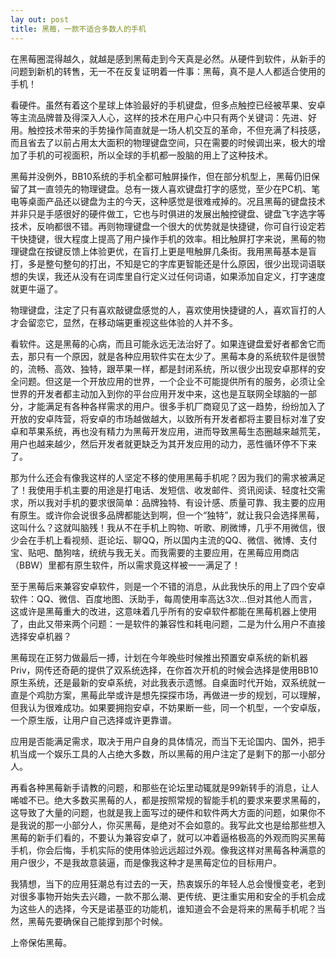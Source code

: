 ```yaml
---
lay out: post
title: 黑莓，一款不适合多数人的手机
---
```


在黑莓圈混得越久，就越是感到黑莓走到今天真是必然。从硬件到软件，从新手的问题到新机的转售，无一不在反复证明着一件事：黑莓，真不是人人都适合使用的手机！

看硬件。虽然有着这个星球上体验最好的手机键盘，但多点触控已经被苹果、安卓等主流品牌普及得深入人心，这样的技术在用户心中只有两个关键词：先进、好用。触控技术带来的手势操作简直就是一场人机交互的革命，不但充满了科技感，而且省去了以前占用太大面积的物理键盘空间，只在需要的时候调出来，极大的增加了手机的可视面积，所以全球的手机都一股脑的用上了这种技术。

黑莓并没例外，BB10系统的手机全都可触屏操作，但在部分机型上，黑莓仍旧保留了其一直领先的物理键盘。总有一拨人喜欢键盘打字的感觉，至少在PC机、笔电等桌面产品还以键盘为主的今天，这种感觉是很难戒掉的。况且黑莓的键盘技术并非只是手感很好的硬件做工，它也与时俱进的发展出触控键盘、键盘飞字选字等技术，反响都很不错。再则物理键盘一个很大的优势就是快捷键，你可自行设定若干快捷键，很大程度上提高了用户操作手机的效率。相比触屏打字来说，黑莓的物理键盘在按键反馈上体验更优，在盲打上更是甩触屏几条街。我用黑莓基本是盲打，多是整句整句的打出，不知是它的字库更智能还是什么原因，很少出现词语联想的失误，我还从没有在词库里自行定义过任何词语，如果添加自定义，打字速度就更牛逼了。

物理键盘，注定了只有喜欢敲键盘感觉的人，喜欢使用快捷键的人，喜欢盲打的人才会留恋它，显然，在移动端更重视这些体验的人并不多。

看软件。这是黑莓的心病，而且可能永远无法治好了。如果连键盘爱好者都舍它而去，那只有一个原因，就是各种应用软件实在太少了。黑莓本身的系统软件是很赞的，流畅、高效、独特，跟苹果一样，都是封闭系统，所以很少出现安卓那样的安全问题。但这是一个开放应用的世界，一个企业不可能提供所有的服务，必须让全世界的开发者都主动加入到你的平台应用开发中来，这也是互联网全球脑的一部分，才能满足有各种各样需求的用户。很多手机厂商窥见了这一趋势，纷纷加入了开放的安卓阵营，将安卓的市场越做越大，以致所有开发者都将主要目标对准了安卓和苹果系统，再也没有精力为黑莓开发应用，进而导致黑莓生态圈越来越荒芜，用户也越来越少，然后开发者就更缺乏为其开发应用的动力，恶性循环停不下来了。

那为什么还会有像我这样的人坚定不移的使用黑莓手机呢？因为我们的需求被满足了！我使用手机主要的用途是打电话、发短信、收发邮件、资讯阅读、轻度社交需求，所以我对手机的要求很简单：品牌独特、有设计感、质量可靠、我主要的应用有原生。或许你会说很多品牌都能达到啊，但一个“独特”，就让我只会选择黑莓，这叫什么？这就叫脑残！我从不在手机上购物、听歌、刷微博，几乎不用微信，很少会在手机上看视频、逛论坛、聊QQ，所以国内主流的QQ、微信、微博、支付宝、贴吧、酷狗啥，统统与我无关。而我需要的主要应用，在黑莓应用商店（BBW）里都有原生软件，所以需求竟这样被一一满足了！

至于黑莓后来兼容安卓软件，则是一个不错的消息，从此我快乐的用上了四个安卓软件：QQ、微信、百度地图、沃助手，每周使用率高达3次…但对其他人而言，这或许是黑莓重大的改进，这意味着几乎所有的安卓软件都能在黑莓机器上使用了，由此又带来两个问题：一是软件的兼容性和耗电问题，二是为什么用户不直接选择安卓机器？

黑莓现在正努力做最后一搏，计划在今年晚些时候推出预置安卓系统的新机器Priv，网传还奇葩的提供了双系统选择，在你首次开机的时候会选择是使用BB10原生系统，还是最新的安卓系统，对此我表示遗憾。自桌面时代开始，双系统就一直是个鸡肋方案，黑莓此举或许是想先探探市场，再做进一步的规划，可以理解，但我认为很难成功。如果要拥抱安卓，不妨果断一些，同一个机型，一个安卓版，一个原生版，让用户自己选择或许更靠谱。

应用是否能满足需求，取决于用户自身的具体情况，而当下无论国内、国外，把手机当成一个娱乐工具的人占绝大多数，所以黑莓的用户注定了是剩下的那一小部分人。

再看各种黑莓新手请教的问题，和那些在论坛里动辄就是99新转手的消息，让人唏嘘不已。绝大多数买黑莓的人，都是按照常规的智能手机的要求来要求黑莓的，这导致了大量的问题，也就是我上面写过的硬件和软件两大方面的问题，如果你不是我说的那一小部分人，你买黑莓，是绝对不会如意的。我写此文也是给那些想入黑莓的新手们看的，不要认为兼容安卓了，就可以冲着逼格极高的外观而购买黑莓手机，你会后悔，手机实际的使用体验远远超过外观。像我这样对黑莓各种满意的用户很少，不是我故意装逼，而是像我这种才是黑莓定位的目标用户。

我猜想，当下的应用狂潮总有过去的一天，热衷娱乐的年轻人总会慢慢变老，老到对很多事物开始失去兴趣，一款不那么潮、更传统、更注重实用和安全的手机会成为这些人的选择，今天是诺基亚的功能机，谁知道会不会是将来的黑莓手机呢？当然，黑莓先要确保自己能撑到那个时候。

上帝保佑黑莓。

